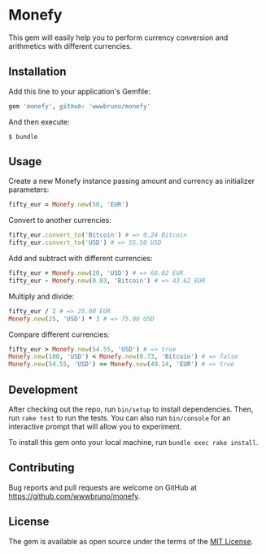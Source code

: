 # Monefy

This gem will easily help you to perform currency conversion and arithmetics with different currencies.

## Installation

Add this line to your application's Gemfile:

```ruby
gem 'monefy', github: 'wwwbruno/monefy'
```

And then execute:

```
$ bundle
```

## Usage

Create a new Monefy instance passing amount and currency as initializer parameters:

```ruby
fifty_eur = Monefy.new(50, 'EUR')
```

Convert to another currencies:

```ruby
fifty_eur.convert_to('Bitcoin') # => 0.24 Bitcoin
fifty_eur.convert_to('USD') # => 55.50 USD
```

Add and subtract with different currencies:

```ruby
fifty_eur + Monefy.new(20, 'USD') # => 68.02 EUR
fifty_eur - Monefy.new(0.03, 'Bitcoin') # => 43.62 EUR
```

Multiply and divide:

```ruby
fifty_eur / 2 # => 25.00 EUR
Monefy.new(25, 'USD') * 3 # => 75.00 USD
```

Compare different currencies:

```ruby
fifty_eur > Monefy.new(54.55, 'USD') # => true
Monefy.new(180, 'USD') < Monefy.new(0.73, 'Bitcoin') # => false
Monefy.new(54.55, 'USD') == Monefy.new(49.14, 'EUR') # => true
```

## Development

After checking out the repo, run `bin/setup` to install dependencies. Then, run `rake test` to run the tests. You can also run `bin/console` for an interactive prompt that will allow you to experiment.

To install this gem onto your local machine, run `bundle exec rake install`.

## Contributing

Bug reports and pull requests are welcome on GitHub at https://github.com/wwwbruno/monefy.

## License

The gem is available as open source under the terms of the [MIT License](http://opensource.org/licenses/MIT).
